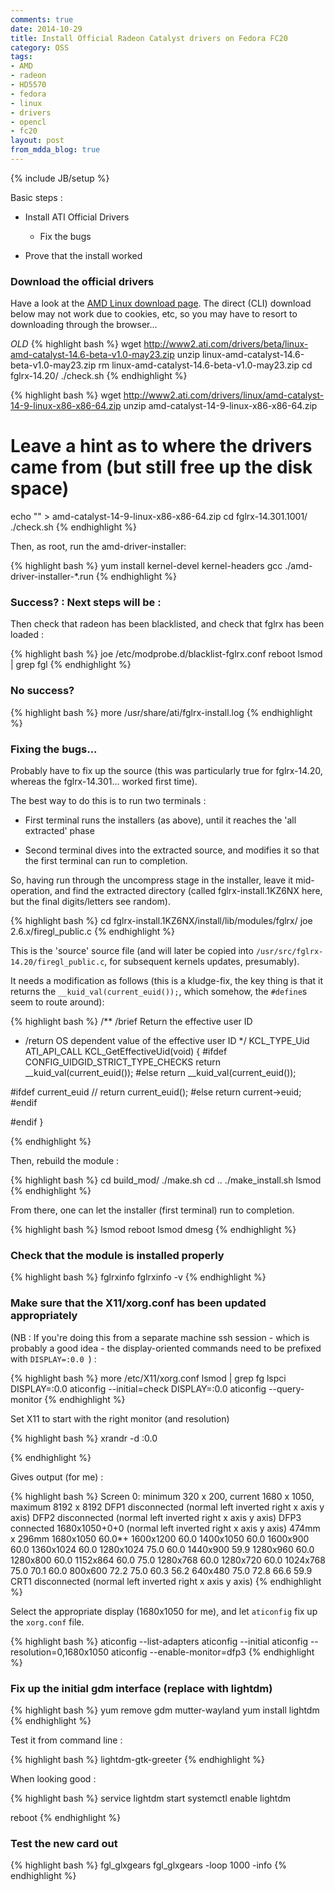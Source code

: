 ```yaml
---
comments: true
date: 2014-10-29
title: Install Official Radeon Catalyst drivers on Fedora FC20
category: OSS
tags:
- AMD
- radeon
- HD5570
- fedora
- linux
- drivers
- opencl
- fc20
layout: post
from_mdda_blog: true
---
```

{% include JB/setup %}


Basic steps : 

  * Install ATI Official Drivers
    * Fix the bugs

  * Prove that the install worked

### Download the official drivers

Have a look at the [AMD Linux download page](http://support.amd.com/en-us/download/desktop?os=Linux+x86).  The direct (CLI) download below may not work due to cookies, etc, so you may have to resort to downloading through the browser...

*OLD*
{% highlight bash %}
wget http://www2.ati.com/drivers/beta/linux-amd-catalyst-14.6-beta-v1.0-may23.zip
unzip linux-amd-catalyst-14.6-beta-v1.0-may23.zip 
rm linux-amd-catalyst-14.6-beta-v1.0-may23.zip 
cd fglrx-14.20/
./check.sh 
{% endhighlight %}

{% highlight bash %}
wget http://www2.ati.com/drivers/linux/amd-catalyst-14-9-linux-x86-x86-64.zip
unzip amd-catalyst-14-9-linux-x86-x86-64.zip 
# Leave a hint as to where the drivers came from (but still free up the disk space)
echo "" > amd-catalyst-14-9-linux-x86-x86-64.zip 
cd fglrx-14.301.1001/
./check.sh 
{% endhighlight %}

Then, as root, run the amd-driver-installer: 

{% highlight bash %}
yum install kernel-devel kernel-headers gcc
./amd-driver-installer-*.run 
{% endhighlight %}

### Success?  : Next steps will be :

Then check that radeon has been blacklisted, and check that fglrx has been loaded : 

{% highlight bash %}
joe /etc/modprobe.d/blacklist-fglrx.conf 
reboot
lsmod | grep fgl
{% endhighlight %}

### No success?

{% highlight bash %}
more /usr/share/ati/fglrx-install.log
{% endhighlight %}

### Fixing the bugs...

Probably have to fix up the source (this was particularly true for fglrx-14.20, whereas the fglrx-14.301... worked first time).

The best way to do this is to run two terminals : 

  * First terminal runs the installers (as above), until it reaches the 'all extracted' phase
  
  * Second terminal dives into the extracted source, and modifies it so that the first terminal can run to completion.
  
So, having run through the uncompress stage in the installer, leave it mid-operation, and find the extracted directory (called fglrx-install.1KZ6NX here, but the final digits/letters see random).
  
{% highlight bash %}
cd fglrx-install.1KZ6NX/install/lib/modules/fglrx/ 
joe 2.6.x/firegl_public.c
{% endhighlight %}

This is the 'source' source file (and will later be copied into `/usr/src/fglrx-14.20/firegl_public.c`, for subsequent kernels updates, presumably).

It needs a modification as follows (this is a kludge-fix, the key thing is that it returns the `__kuid_val(current_euid());`, which somehow, the `#define`s seem to route around): 

{% highlight bash %}
/** /brief Return the effective user ID
 *  /return OS dependent value of the effective user ID
 */
KCL_TYPE_Uid ATI_API_CALL KCL_GetEffectiveUid(void)
{
#ifdef CONFIG_UIDGID_STRICT_TYPE_CHECKS
    return __kuid_val(current_euid());
#else
    return __kuid_val(current_euid());

#ifdef current_euid
//    return current_euid();
#else
    return current->euid;
#endif

#endif
}

{% endhighlight %}

Then, rebuild the module : 

{% highlight bash %}
cd build_mod/
./make.sh
cd ..
./make_install.sh
lsmod
{% endhighlight %}

From there, one can let the installer (first terminal) run to completion.

{% highlight bash %}
lsmod
reboot
lsmod
dmesg 
{% endhighlight %}

### Check that the module is installed properly 
  
{% highlight bash %}
fglrxinfo 
fglrxinfo -v
{% endhighlight %}

### Make sure that the X11/xorg.conf has been updated appropriately

(NB : If you're doing this from a separate machine ssh session - which is probably a good idea - the display-oriented commands need to be prefixed with `DISPLAY=:0.0 `) :

{% highlight bash %}
more /etc/X11/xorg.conf
lsmod | grep fg
lspci
DISPLAY=:0.0 aticonfig --initial=check
DISPLAY=:0.0 aticonfig --query-monitor
{% endhighlight %}

Set X11 to start with the right monitor (and resolution)

{% highlight bash %}
xrandr -d :0.0

{% endhighlight %}

Gives output (for me) : 

{% highlight bash %}
Screen 0: minimum 320 x 200, current 1680 x 1050, maximum 8192 x 8192
DFP1 disconnected (normal left inverted right x axis y axis)
DFP2 disconnected (normal left inverted right x axis y axis)
DFP3 connected 1680x1050+0+0 (normal left inverted right x axis y axis) 474mm x 296mm
   1680x1050      60.0*+
   1600x1200      60.0 
   1400x1050      60.0 
   1600x900       60.0 
   1360x1024      60.0 
   1280x1024      75.0     60.0 
   1440x900       59.9 
   1280x960       60.0 
   1280x800       60.0 
   1152x864       60.0     75.0 
   1280x768       60.0 
   1280x720       60.0 
   1024x768       75.0     70.1     60.0 
   800x600        72.2     75.0     60.3     56.2 
   640x480        75.0     72.8     66.6     59.9 
CRT1 disconnected (normal left inverted right x axis y axis)
{% endhighlight %}

Select the appropriate display (1680x1050 for me), and let `aticonfig` fix up the `xorg.conf` file.


{% highlight bash %}
aticonfig --list-adapters
aticonfig --initial
aticonfig --resolution=0,1680x1050
aticonfig --enable-monitor=dfp3
{% endhighlight %}

### Fix up the initial gdm interface (replace with lightdm)

{% highlight bash %}
yum remove gdm mutter-wayland
yum install lightdm
{% endhighlight %}

Test it from command line : 

{% highlight bash %}
lightdm-gtk-greeter 
{% endhighlight %}

When looking good : 

{% highlight bash %}
service lightdm start
systemctl enable lightdm

reboot
{% endhighlight %}

### Test the new card out 

{% highlight bash %}
fgl_glxgears 
fgl_glxgears -loop 1000 -info
{% endhighlight %}

